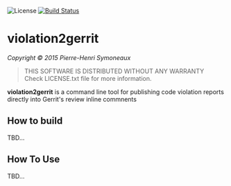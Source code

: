 ![License](http://img.shields.io/badge/license-BSD-lightgrey.svg)
[![Build Status](https://travis-ci.org/phsym/violation2gerrit.svg)](https://travis-ci.org/phsym/violation2gerrit)

# violation2gerrit

*Copyright &copy; 2015 Pierre-Henri Symoneaux*

> THIS SOFTWARE IS DISTRIBUTED WITHOUT ANY WARRANTY <br>
> Check LICENSE.txt file for more information. <br>


**violation2gerrit** is a command line tool for publishing code violation reports directly
into Gerrit's review inline commnents

## How to build

TBD...

## How To Use

TBD...
